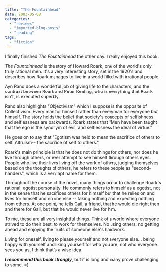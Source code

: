 ```yaml
---
title: "The Fountainhead"
date: 2003-05-08
categories: 
  - "reviews"
  - "imported-blog-posts"
  - "reading"
tags: 
  - "fiction"
---
```


I finally finished _The Fountainhead_ the other day. I really enjoyed this book.

_The Fountainhead_ is the story of Howard Roark, one of the world's only truly rational men. It's a very interesting story, set in the 1920's and describes how Roark manages to live in a world filled with irrational people.

Ayn Rand does a wonderful job of giving life to the characters, and the contrast between Roark and Peter Keating, who is everything that Roark isn't, is executed superbly.

Rand also highlights "Objectivism" which I suppose is the opposite of Collectivism. Every man for himself rather than everyman for everyone _but_ himself. The story holds the belief that society's concepts of selfishness and selflessness are backwards. Roark states that "Men have been taught that the ego is the synonym of evil, and selflessness the ideal of virtue."

He goes on to say that "Egotism was held to mean the sacrifice of others to self. Altruism-- the sacrifice of self to others."

Roark's main principle is that he does not do things for others, nor does he live through others, or ever attempt to see himself through others eyes. People who live their lives living off the work of others, judging themselves based on the thoughts of others, he refers to these people as "second-handers", which is a very apt name for them.

Throughout the course of the novel, many things occur to challenge Roark's rational, egotist personality. He commonly refers to himself as a egotist, not in the sense that he sacrifices others for himself but that he relies on and lives for himself and no one else -- taking nothing and expecting nothing from others. At one point, he tells Gail, a friend, that he would die right then and there for Gail, but that he would never live for him.

To me, these are all very insightful things. Think of a world where everyone strived to do their best, to work for themselves. No using others, no getting ahead and enjoying the fruits of someone else's hardwork.

Living for oneself, living to please yourself and not everyone else… being happy with yourself and liking yourself for who you are, not who everyone sees you as, I think that's a wise idea.

_**I recommend this book strongly**_, but it is long and many prove challenging to some. =)
